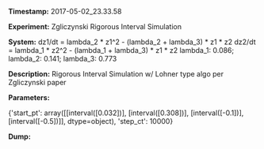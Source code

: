 **Timestamp:** 2017-05-02_23.33.58

**Experiment:** Zgliczynski Rigorous Interval Simulation

**System:**
dz1/dt = lambda_2 * z1^2 - (lambda_2 + lambda_3) * z1 * z2 
dz2/dt = lambda_1 * z2^2 - (lambda_1 + lambda_3) * z1 * z2 
lambda_1: 0.086; lambda_2: 0.141; lambda_3: 0.773

**Description:** Rigorous Interval Simulation w/ Lohner type algo per Zgliczynski paper

**Parameters:**

{'start_pt': array([[interval([0.032])],
       [interval([0.308])],
       [interval([-0.1])],
       [interval([-0.5])]], dtype=object), 'step_ct': 10000}

**Dump:**
